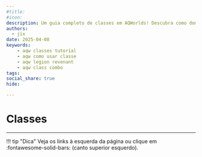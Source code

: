```yaml
---
#title:
#icon:
description: Um guia completo de classes em AQWorlds! Descubra como dominar ArchMage, Arcana Invoker e outras. Melhore sua gameplay com builds e encantamentos certos!
authors:
  - jix
date: 2025-04-08
keywords:
    - aqw classes tutorial
    - aqw como usar classe
    - aqw legion revenant
    - aqw class combo
tags:
social_share: true
hide:

---
```

# Classes
---

!!! tip "Dica"
    Veja os links à esquerda da página ou clique em :fontawesome-solid-bars: (canto superior esquerdo).
